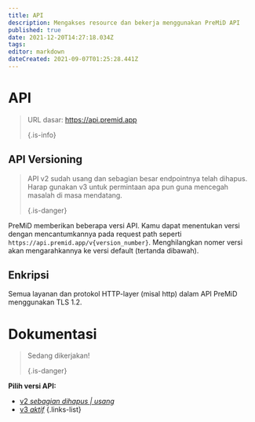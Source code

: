 ```yaml
---
title: API
description: Mengakses resource dan bekerja menggunakan PreMiD API
published: true
date: 2021-12-20T14:27:18.034Z
tags:
editor: markdown
dateCreated: 2021-09-07T01:25:28.441Z
---
```


# API

> URL dasar: https://api.premid.app 
> 
> {.is-info}

## API Versioning
> API v2 sudah usang dan sebagian besar endpointnya telah dihapus. Harap gunakan v3 untuk permintaan apa pun guna mencegah masalah di masa mendatang. 
> 
> {.is-danger}

PreMiD memberikan beberapa versi API. Kamu dapat menentukan versi dengan mencantumkannya pada request path seperti `https://api.premid.app/v{version_number}`. Menghilangkan nomer versi akan mengarahkannya ke versi default (tertanda dibawah).

## Enkripsi

Semua layanan dan protokol HTTP-layer (misal http) dalam API PreMiD menggunakan TLS 1.2.

# Dokumentasi
> Sedang dikerjakan! 
> 
> {.is-danger}

**Pilih versi API:**
- [v2 *sebagian dihapus | usang*](/dev/api/v2)
- [v3 *aktif*](/dev/api/v3)
{.links-list}
